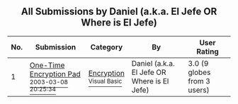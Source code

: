 ﻿<div align="center">

## All Submissions by Daniel \(a\.k\.a\. El Jefe OR Where is El Jefe\)

</div>

No.  | Submission | Category | By   | User Rating
---- | ---------- | -------- | ---- | -----------
1 | [One\-Time Encryption Pad<br /><sup>2003-03-08 20:25:34</sup>](https://github.com/Planet-Source-Code/daniel-a-k-a-el-jefe-or-where-is-el-jefe-one-time-encryption-pad__1-43867) | [Encryption<br /><sup>Visual Basic</sup>](../ByCategory/encryption__1-48.md) | Daniel \(a\.k\.a\. El Jefe OR Where is El Jefe\) | 3.0 (9 globes from 3 users)
